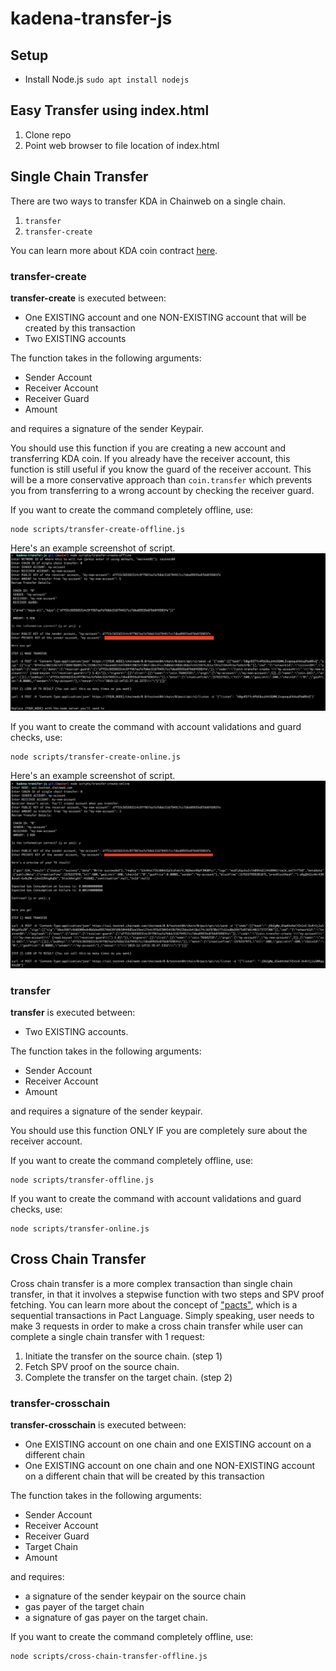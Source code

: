 # kadena-transfer-js

## Setup

- Install Node.js
 `sudo apt install nodejs`
 
## Easy Transfer using index.html

1. Clone repo
2. Point web browser to file location of index.html

## Single Chain Transfer

There are two ways to transfer KDA in Chainweb on a single chain.
  1. `transfer`
  2. `transfer-create`


You can learn more about KDA coin contract [here](https://github.com/kadena-io/chainweb-node/blob/master/pact/coin-contract/coin.pact).

### transfer-create

**transfer-create** is executed between:   
- One EXISTING account and one NON-EXISTING account that will be created by this transaction
- Two EXISTING accounts

The function takes in the following arguments:
- Sender Account
- Receiver Account
- Receiver Guard
- Amount

and requires a signature of the sender Keypair.

You should use this function if you are creating a new account and transferring KDA coin.
If you already have the receiver account, this function is still useful if you know the guard of the receiver account.
This will be a more conservative approach than `coin.transfer` which prevents you from transferring to a wrong account by checking the receiver guard.

If you want to create the command completely offline, use:
```
node scripts/transfer-create-offline.js
```
Here's an example screenshot of script.  
![](img/transfer-create-offline.png)

If you want to create the command with account validations and guard checks, use:
```
node scripts/transfer-create-online.js
```
Here's an example screenshot of script.  
![](img/transfer-create-online.png)

### transfer

**transfer** is executed between:
- Two EXISTING accounts.

The function takes in the following arguments:
- Sender Account
- Receiver Account
- Amount

and requires a signature of the sender keypair.

You should use this function ONLY IF you are completely sure about the receiver account.

If you want to create the command completely offline, use:
```
node scripts/transfer-offline.js
```
If you want to create the command with account validations and guard checks, use:
```
node scripts/transfer-online.js
```

## Cross Chain Transfer

Cross chain transfer is a more complex transaction than single chain transfer, in that it involves a stepwise function with two steps and SPV proof fetching. You can learn more about the concept of ["pacts"](https://pact-language.readthedocs.io/en/latest/pact-reference.html#asynchronous-transaction-automation-with-pacts), which is a sequential transactions in Pact Language. Simply speaking, user needs to make 3 requests in order to make a cross chain transfer while user can complete a single chain transfer with 1 request:
1. Initiate the transfer on the source chain. (step 1)
2. Fetch SPV proof on the source chain.
3. Complete the transfer on the target chain. (step 2)

### transfer-crosschain

  **transfer-crosschain** is executed between:
  - One EXISTING account on one chain and one EXISTING account on a different chain
  - One EXISTING account on one chain and one NON-EXISTING account on a different chain that will be created by this transaction

  The function takes in the following arguments:
  - Sender Account
  - Receiver Account
  - Receiver Guard
  - Target Chain
  - Amount

  and requires:
   - a signature of the sender keypair on the source chain
   - gas payer of the target chain
   - a signature of gas payer on the target chain.

   If you want to create the command completely offline, use:
   ```
   node scripts/cross-chain-transfer-offline.js
   ```

